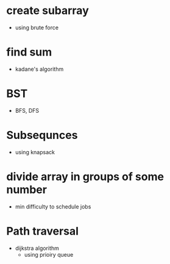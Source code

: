 # create subarray
- using brute force

# find sum
- kadane's algorithm

# BST
- BFS, DFS

# Subsequnces
- using knapsack

# divide array in groups of some number
- min difficulty to schedule jobs

# Path traversal
- dijkstra algorithm 
    - using prioiry queue